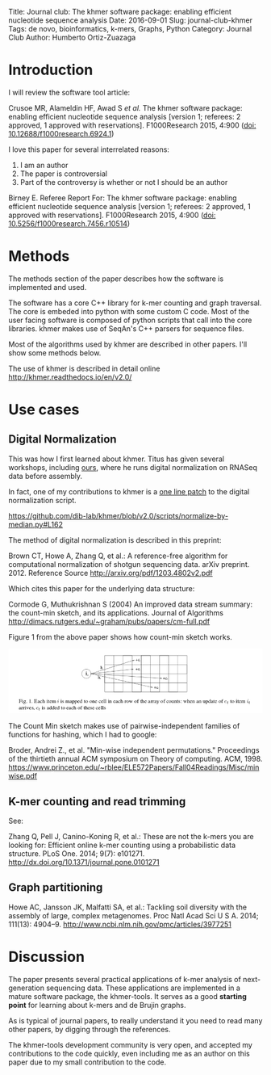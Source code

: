 Title: Journal club: The khmer software package: enabling efficient nucleotide sequence analysis
Date: 2016-09-01
Slug: journal-club-khmer
Tags: de novo, bioinformatics, k-mers, Graphs, Python
Category: Journal Club
Author: Humberto Ortiz-Zuazaga

# Introduction

I will review the software tool article:

Crusoe MR, Alameldin HF, Awad S *et al.* The khmer software package:
enabling efficient nucleotide sequence analysis
[version 1; referees: 2 approved, 1 approved with reservations]. F1000Research
2015, 4:900
([doi: 10.12688/f1000research.6924.1](http://dx.doi.org/10.12688/f1000research.6924.1))

I love this paper for several interrelated reasons:

1. I am an author
1. The paper is controversial
1. Part of the controversy is whether or not I should be an author

Birney E. Referee Report For: The khmer software package: enabling
efficient nucleotide sequence analysis
[version 1; referees: 2 approved, 1 approved with reservations]. F1000Research
2015, 4:900
([doi: 10.5256/f1000research.7456.r10514](http://dx.doi.org/10.5256/f1000research.7456.r10514))

# Methods

The methods section of the paper describes how the software is
implemented and used.

The software has a core C++ library for k-mer counting and graph
traversal. The core is embeded into python with some custom C
code. Most of the user facing software is composed of python scripts
that call into the core libraries. khmer makes use of SeqAn's C++
parsers for sequence files.

Most of the algorithms used by khmer are described in other
papers. I'll show some methods below.

The use of khmer is described in detail online
<http://khmer.readthedocs.io/en/v2.0/>

# Use cases

## Digital Normalization

This was how I first learned about khmer. Titus has given several
workshops, including
[ours](http://2016-aug-nonmodel-rnaseq.readthedocs.io/en/latest/n-diginorm.html),
where he runs digital normalization on RNASeq data before assembly.

In fact, one of my contributions to khmer is a [one line patch](https://github.com/dib-lab/khmer/commit/a1b7334ffeeac99dac53677e0228cc2c617adade) to the digital normalization script.

<https://github.com/dib-lab/khmer/blob/v2.0/scripts/normalize-by-median.py#L162>

The method of digital normalization is described in this preprint:

Brown CT, Howe A, Zhang Q, et al.: A reference-free algorithm for computational normalization of shotgun sequencing data. arXiv preprint. 2012. Reference Source
<http://arxiv.org/pdf/1203.4802v2.pdf>

Which cites this paper for the underlying data structure:

Cormode G, Muthukrishnan S (2004) An improved data stream summary: the
count-min sketch, and its applications.  Journal of Algorithms
<http://dimacs.rutgers.edu/~graham/pubs/papers/cm-full.pdf>

Figure 1 from the above paper shows how count-min sketch works.

![Figure 1](images/count-min-fig1.png)

The Count Min sketch makes use of pairwise-independent families of
functions for hashing, which I had to google:

Broder, Andrei Z., et al. "Min-wise independent permutations." Proceedings of the thirtieth annual ACM symposium on Theory of computing. ACM, 1998.
<https://www.princeton.edu/~rblee/ELE572Papers/Fall04Readings/Misc/minwise.pdf>

## K-mer counting and read trimming

See:

Zhang Q, Pell J, Canino-Koning R, et al.: These are not the k-mers you
are looking for: Efficient online k-mer counting using a probabilistic
data structure. PLoS One. 2014; 9(7):
e101271. <http://dx.doi.org/10.1371/journal.pone.0101271>

## Graph partitioning

Howe AC, Jansson JK, Malfatti SA, et al.: Tackling soil diversity with
the assembly of large, complex metagenomes. Proc Natl Acad Sci U S
A. 2014; 111(13):
4904–9. <http://www.ncbi.nlm.nih.gov/pmc/articles/3977251>

# Discussion

The paper presents several practical applications of k-mer analysis of
next-generation sequencing data. These applications are implemented in
a mature software package, the khmer-tools. It serves as a good
**starting point** for learning about k-mers and de Brujin graphs.

As is typical of journal papers, to really understand it you need to
read many other papers, by digging through the references.

The khmer-tools development community is very open, and accepted my
contributions to the code quickly, even including me as an author on
this paper due to my small contribution to the code.
